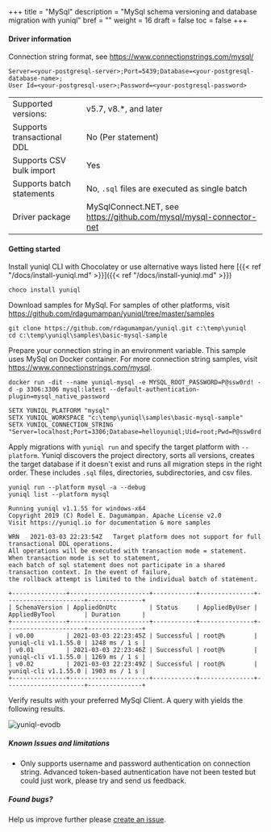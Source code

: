 +++
title = "MySql"
description = "MySql schema versioning and database migration with yuniql"
bref = ""
weight = 16
draft = false
toc = false
+++

#### Driver information

Connection string format, see https://www.connectionstrings.com/mysql/
```shell
Server=<your-postgresql-server>;Port=5439;Database=<your-postgresql-database-name>;
User Id=<your-postgresql-user>;Password=<your-postgresql-password>
```
|||
|---|---|
|Supported versions: |v5.7, v8.*, and later|
|Supports transactional DDL| No (Per statement)|
|Supports CSV bulk import|Yes|
|Supports batch statements|No, `.sql` files are executed as single batch|
|Driver package|MySqlConnect.NET, see https://github.com/mysql/mysql-connector-net|

#### Getting started

Install yuniql CLI with Chocolatey or use alternative ways listed here  [{{< ref "/docs/install-yuniql.md" >}}]({{< ref "/docs/install-yuniql.md" >}})

```shell
choco install yuniql
```

Download samples for MySql. For samples of other platforms, visit https://github.com/rdagumampan/yuniql/tree/master/samples

```shell
git clone https://github.com/rdagumampan/yuniql.git c:\temp\yuniql
cd c:\temp\yuniql\samples\basic-mysql-sample
```

Prepare your connection string in an environment variable. This sample uses MySql on Docker container. For more connection string samples, visit https://www.connectionstrings.com/mysql.

```shell
docker run -dit --name yuniql-mysql -e MYSQL_ROOT_PASSWORD=P@ssw0rd! -d -p 3306:3306 mysql:latest --default-authentication-plugin=mysql_native_password

SETX YUNIQL_PLATFORM "mysql"
SETX YUNIQL_WORKSPACE "c:\temp\yuniql\samples\basic-mysql-sample"
SETX YUNIQL_CONNECTION_STRING "Server=localhost;Port=3306;Database=helloyuniql;Uid=root;Pwd=P@ssw0rd!;"
```

Apply migrations with `yuniql run` and specify the target platform with `--platform`. Yuniql discovers the project directory, sorts all versions, creates the target database if it doesn't exist and runs all migration steps in the right order. These includes `.sql` files, directories, subdirectories, and csv files.

```shell
yuniql run --platform mysql -a --debug
yuniql list --platform mysql

Running yuniql v1.1.55 for windows-x64
Copyright 2019 (C) Rodel E. Dagumampan. Apache License v2.0
Visit https://yuniql.io for documentation & more samples

WRN   2021-03-03 22:23:54Z   Target platform does not support for full transactional DDL operations. 
All operations will be executed with transaction mode = statement. When transaction mode is set to statement, 
each batch of sql statement does not participate in a shared transaction context. In the event of failure, 
the rollback attempt is limited to the individual batch of statement.

+---------------+----------------------+------------+---------------+----------------------+---------------+
| SchemaVersion | AppliedOnUtc         | Status     | AppliedByUser | AppliedByTool        | Duration      |
+---------------+----------------------+------------+---------------+----------------------+---------------+
| v0.00         | 2021-03-03 22:23:45Z | Successful | root@%        | yuniql-cli v1.1.55.0 | 1248 ms / 1 s |
| v0.01         | 2021-03-03 22:23:46Z | Successful | root@%        | yuniql-cli v1.1.55.0 | 1269 ms / 1 s |
| v0.02         | 2021-03-03 22:23:49Z | Successful | root@%        | yuniql-cli v1.1.55.0 | 1903 ms / 1 s |
+---------------+----------------------+------------+---------------+----------------------+---------------+
```

Verify results with your preferred MySql Client. A query with yields the following results.

![yuniql-evodb](/images/get-started-mysql-01.png)

##### Known Issues and limitations

- Only supports username and password authentication on connection string. Advanced token-based autnentication have not been tested but could just work, please try and send us feedback.

##### Found bugs?

Help us improve further please [create an issue](https://github.com/rdagumampan/yuniql/issues/new).
